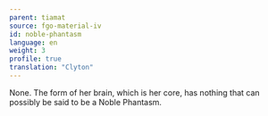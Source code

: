 ```yaml
---
parent: tiamat
source: fgo-material-iv
id: noble-phantasm
language: en
weight: 3
profile: true
translation: "Clyton"
---
```


None. The form of her brain, which is her core, has nothing that can possibly be said to be a Noble Phantasm.
